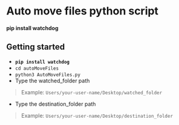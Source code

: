 <h1>Auto move files python script</h1>

<h4>pip install watchdog</h2>

## Getting started 
- **`pip install watchdog`** 
- `cd autoMoveFiles`
- `python3 AutoMoveFiles.py` 
- Type the watched_folder path
> Example: `Users/your-user-name/Desktop/watched_folder`
- Type the destination_folder path 
> Example: `Users/your-user-name/Desktop/destination_folder`
